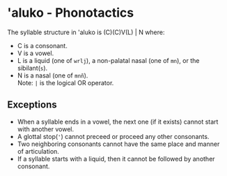# 'aluko - Phonotactics

The syllable structure in 'aluko is (C)(C)V(L) | N where:

- C is a consonant.
- V is a vowel.
- L is a liquid (one of `wrlj`), a non-palatal nasal (one of `mn`), or the sibilant(`s`).
- N is a nasal (one of `mnñ`).\
Note: `|` is the logical OR operator.

## Exceptions

- When a syllable ends in a vowel, the next one (if it exists) cannot start with another vowel.
- A glottal stop(`'`) cannot preceed or proceed any other consonants. 
- Two neighboring consonants cannot have the same place and manner of articulation.
- If a syllable starts with a liquid, then it cannot be followed by another consonant.